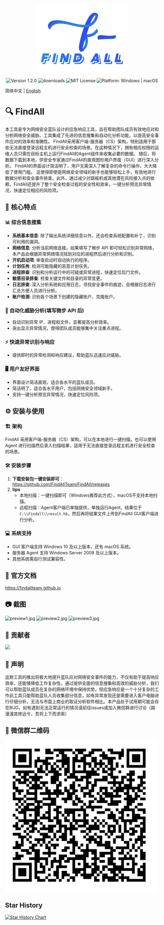 <div align="center">
  <img src="https://github.com/FindAllTeam/findallteam.github.io/blob/master/public/logo.svg" alt="FindAll Logo" width="300px"/>
  <!-- Badges -->
  <p>
    <img src="https://img.shields.io/badge/version-1.2.0-blue.svg" alt="Version 1.2.0"/>
    <img src="https://img.shields.io/github/downloads/FindAllTeam/FindAll/total" alt="downloads" />
    <img src="https://img.shields.io/badge/license-MIT-green.svg" alt="MIT License"/>
    <img src="https://img.shields.io/badge/platform-Windows%20%7C%20macOS-lightgrey.svg" alt="Platform: Windows | macOS"/>
  </p>
</div>

简体中文 | [English](./README_EN.md)

<h1>🔍 FindAll</h1>
  <p>
    本工具是专为网络安全蓝队设计的应急响应工具，旨在帮助团队成员有效地应对和分析网络安全威胁。工具集成了先进的信息搜集和自动化分析功能，以提高安全事件应对的效率和准确性。
    FindAll采用客户端-服务器（CS）架构，特别适用于那些无法直接登录远程主机进行安全检查的场景。在这种情况下，拥有相应权限的运维人员只需在目标主机上运行FindAll的Agent组件来收集必要的数据。
    随后，将数据下载到本地，供安全专家通过FindAll的直观图形用户界面（GUI）进行深入分析。
    FindAll的界面设计简洁明了，用户无需深入了解复杂的命令行操作，大大降低了使用门槛。
    这使得即使是网络安全领域的新手也能够轻松上手，有效地进行数据分析和安全事件排查。此外，通过减少对跳板机或其他潜在风险接入点的依赖，FindAll还提升了整个安全检查过程的安全性和效率，一键分析预览异常情况，快速定位相应的风险项。
  </p>
 
## 🌟 核心特点

### 📊 综合信息搜集

- **系统基本信息**: 除了输出系统详细信息以外，还会检查系统配置和补丁，识别可利用的漏洞。
- **网络信息**: 分析当前网络连接，如果填写了微步 API 即可轻松识别异常网络，本产品会根据异常网络情况找到对应的进程然后进行分析和识别。
- **开机启动项**: 审查启动时自动执行的程序。
- **计划任务**: 检测可能隐藏的恶意计划任务。
- **进程排查**: 识别和分析运行中的可疑或异常进程，快速定位后门文件。
- **敏感目录排查**: 检查关键文件和目录的异常变更。
- **日志排查**: 深入分析系统和应用日志，寻找安全事件的痕迹，会根据日志进行汇总方便人员进行分析。
- **账户检测**: 识别各个场景下创建的隐藏账户、克隆账户。

### 🤖 自动化威胁分析(填写微步 API 后)

- 自动识别异常 IP、进程和文件，显著提高分析效率。
- 突出显示异常情况，使得团队成员能够集中关注重点进程。

### ⚡ 快速异常识别与响应

- 提供即时的异常检测和响应建议，帮助蓝队迅速应对威胁。

### 🖥️ 用户友好界面

- 界面设计简洁直观，适合各水平的蓝队成员。
- 简洁明了，适合各水平用户，包括网络安全领域新手。
- 支持一键分析预览异常情况，快速定位风险项。

## ⚙️ 安装与使用

### 🏗 架构

FindAll 采用客户端-服务器（CS）架构，可以在本地进行一键扫描，也可以使用 Agent 进行扫描然后录入扫描结果，适用于无法直接登录远程主机进行安全检查的场景。

### 🛠 安装步骤

1. **下载安装包一键安装即可**：https://github.com/FindAllTeam/FindAll/releases
2. **tips**
   - 本地扫描：一键扫描即可（Windows推荐此方式），macOS不支持本地扫描。
   - 远程扫描：Agent客户端已单独提供，单独运行Agent，结果位于`C:\\Findall\\result.hb`，然后再将结果文件上传到FindAll GUI客户端进行分析。

### 💻 系统支持

- GUI 客户端支持 Windows 10 及以上版本，还有 macOS 系统。
- 服务器 Agent 支持 Windows Server 2008 及以上版本。
- 其他系统需自行测试兼容性。

## 📖 官方文档

<a href="https://findallteam.github.io" target="_blank">https://findallteam.github.io</a>

## 📷 截图

<img src="https://findallteam.github.io/preview1.jpg" alt="preview1.jpg">
<img src="https://findallteam.github.io/preview2.jpg" alt="preview2.jpg">
<img src="https://findallteam.github.io/preview3.jpg" alt="preview3.jpg">

## 👥 贡献者

<a href="https://github.com/FindAllTeam/FindAll/graphs/contributors">
  <img src="https://contrib.rocks/image?repo=FindAllTeam/FindAll" />
</a>

## 📢 声明

<p>
  这款工具的推出将极大地提升蓝队应对网络安全事件的能力，不仅有助于提高响应效率，还能够降低工作复杂性。通过提供全面的信息搜集和高效的威胁分析，我们可以帮助蓝队成员在复杂的网络环境中保持优势，但应急响应是一个十分复杂的工作此工具只能帮助蓝队人员收集部分信息，如有异常发现还是需要进入客户电脑进行仔细分析，无法与市面上商业的取证分析软件相比。本产品处于试用期可能会存在BUG，如有遇到无法正常运行的情况请前往issues或加入微信群进行讨论（路漫漫其修远兮，吾将上下而求索）
</p>

## 📱 微信群二维码

<img src="https://github.com/FindAllTeam/FindAll/blob/main/images/QR.jpg?raw=true" alt="QR.jpg" width="500">

## Star History

[![Star History Chart](https://api.star-history.com/svg?repos=FindAllTeam/FindAll&type=Date)](https://star-history.com/#FindAllTeam/FindAll&Date)
